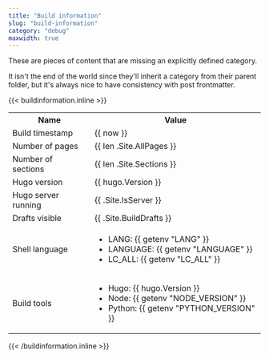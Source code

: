 ```yaml
---
title: "Build information"
slug: "build-information"
category: "debug"
maxwidth: true
---
```


These are pieces of content that are missing an explicitly defined category.

It isn't the end of the world since they'll inherit a category from their parent folder, but it's always nice to have consistency with post frontmatter.

{{< buildinformation.inline >}}
<table>
  <tr>
    <th>Name</th>
    <th>Value</th>
  </tr>
  <tr>
    <td>Build timestamp</td>
    <td>{{ now }}</td>
  </tr>
  <tr>
    <td>Number of pages</td>
    <td>{{ len .Site.AllPages }}</td>
  </tr>
  <tr>
    <td>Number of sections</td>
    <td>{{ len .Site.Sections }}</td>
  </tr>
  <tr>
    <td>Hugo version</td>
    <td>{{ hugo.Version }}</td>
  </tr>
  <tr>
    <td>Hugo server running</td>
    <td>{{ .Site.IsServer }}</td>
  </tr>
  <tr>
    <td>Drafts visible</td>
    <td>{{ .Site.BuildDrafts }}</td>
  </tr>
  <tr>
    <td>Shell language</td>
    <td>
      <ul>
        <li>LANG: {{ getenv "LANG" }}</li>
        <li>LANGUAGE: {{ getenv "LANGUAGE" }}</li>
        <li>LC_ALL: {{ getenv "LC_ALL" }}</li>
      </ul>
    </td>
  </tr>
  <tr>
    <td>Build tools</td>
    <td>
      <ul>
        <li>Hugo: {{ hugo.Version }}</li>
        <li>Node: {{ getenv "NODE_VERSION" }}
        <li>Python: {{ getenv "PYTHON_VERSION" }}
</table>
{{< /buildinformation.inline >}}